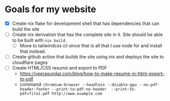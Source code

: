 # Goals for my website

* [x] Create nix flake for development shell that has dependencies that can build the site
* [ ] Create nix derivation that has the complete site in it. Site should be able to be built with `nix build`.
    * [ ] Move to tailwindcss cli since that is all that I use node for and install that instead.
* [ ] Create github action that builds the site using nix and deploys the site to cloudflare pages
* [ ] Create HTML/CSS resume and export to PDF
    * https://veerasundar.com/blog/how-to-make-resume-in-html-export-to-pdf
    * command: `chromium-browser --headless --disable-gpu --no-pdf-header-footer --print-to-pdf-no-header  --print-to-pdf=file1.pdf http://www.example.com`

